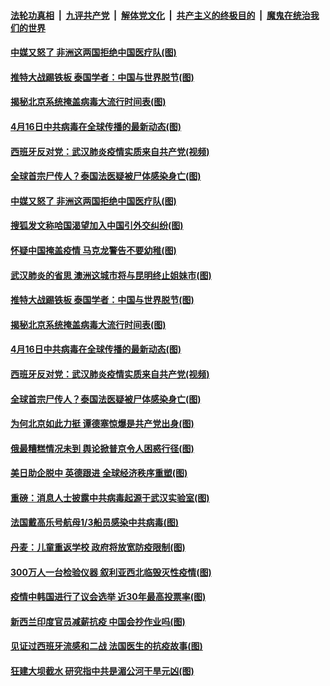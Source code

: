 ####  [法轮功真相](../../../../basic/blob/master/README.md?t=04171131) &nbsp;|&nbsp; [九评共产党](../../../../9ping.md/blob/master/README.md?t=04171131) &nbsp;|&nbsp; [解体党文化](../../../../jtdwh.md/blob/master/README.md?t=04171131)  &nbsp;|&nbsp; [共产主义的终极目的](../../../../gczydzjmd.md/blob/master/README.md?t=04171131) &nbsp;|&nbsp; [魔鬼在统治我们的世界](../../../../mgztzwmdsj.md/blob/master/README.md?t=04171131) 

#### [中媒又怒了 非洲这两国拒绝中国医疗队(图)](../pages/p9/930025.md?t=04171131) 

#### [推特大战踢铁板 泰国学者：中国与世界脱节(图)](../pages/p9/930049.md?t=04171131) 

#### [揭秘北京系统掩盖病毒大流行时间表(图)](../pages/p9/930068.md?t=04171131) 

#### [4月16日中共病毒在全球传播的最新动态(图)](../pages/p9/930062.md?t=04171131) 

#### [西班牙反对党：武汉肺炎疫情实质来自共产党(视频)](../pages/p9/930035.md?t=04171131) 

#### [全球首宗尸传人？泰国法医疑被尸体感染身亡(图)](../pages/p9/929995.md?t=04171131) 

#### [中媒又怒了 非洲这两国拒绝中国医疗队(图)](../pages/p9/930025.md?t=04171131) 

#### [搜狐发文称哈国渴望加入中国引外交纠纷(图)](../pages/p9/930085.md?t=04171131) 

#### [怀疑中国掩盖疫情 马克龙警告不要幼稚(图)](../pages/p9/930084.md?t=04171131) 

#### [武汉肺炎的省思 澳洲这城市将与昆明终止姐妹市(图)](../pages/p9/930021.md?t=04171131) 

#### [推特大战踢铁板 泰国学者：中国与世界脱节(图)](../pages/p9/930049.md?t=04171131) 

#### [揭秘北京系统掩盖病毒大流行时间表(图)](../pages/p9/930068.md?t=04171131) 

#### [4月16日中共病毒在全球传播的最新动态(图)](../pages/p9/930062.md?t=04171131) 

#### [西班牙反对党：武汉肺炎疫情实质来自共产党(视频)](../pages/p9/930035.md?t=04171131) 

#### [全球首宗尸传人？泰国法医疑被尸体感染身亡(图)](../pages/p9/929995.md?t=04171131) 

#### [为何北京如此力挺 谭德塞惊爆是共产党出身(图)](../pages/p9/929993.md?t=04171131) 

#### [俄最糟糕情况未到 舆论掀普京令人困惑行径(图)](../pages/p9/929903.md?t=04171131) 

#### [美日助企脱中 英德跟进 全球经济秩序重塑(图)](../pages/p9/929953.md?t=04171131) 

#### [重磅：消息人士披露中共病毒起源于武汉实验室(图)](../pages/p9/929966.md?t=04171131) 

#### [法国戴高乐号航母1/3船员感染中共病毒(图)](../pages/p9/929963.md?t=04171131) 

#### [丹麦：儿童重返学校 政府将放宽防疫限制(图)](../pages/p9/929957.md?t=04171131) 

#### [300万人一台检验仪器 叙利亚西北临毁灭性疫情(图)](../pages/p9/929900.md?t=04171131) 

#### [疫情中韩国进行了议会选举 近30年最高投票率(图)](../pages/p9/929954.md?t=04171131) 

#### [新西兰印度官员减薪抗疫 中国会抄作业吗(图)](../pages/p9/929960.md?t=04171131) 

#### [见证过西班牙流感和二战 法国医生的抗疫故事(图)](../pages/p9/929932.md?t=04171131) 

#### [狂建大坝截水 研究指中共是湄公河干旱元凶(图)](../pages/p9/929803.md?t=04171131) 

